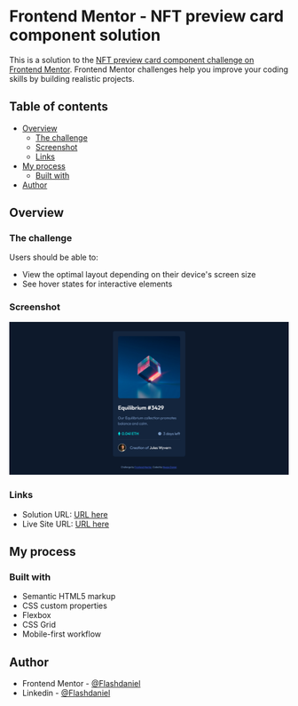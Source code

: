 # Frontend Mentor - NFT preview card component solution

This is a solution to the [NFT preview card component challenge on Frontend Mentor](https://www.frontendmentor.io/challenges/nft-preview-card-component-SbdUL_w0U). Frontend Mentor challenges help you improve your coding skills by building realistic projects.

## Table of contents

- [Overview](#overview)
  - [The challenge](#the-challenge)
  - [Screenshot](#screenshot)
  - [Links](#links)
- [My process](#my-process)
  - [Built with](#built-with)
- [Author](#author)

## Overview

### The challenge

Users should be able to:

- View the optimal layout depending on their device's screen size
- See hover states for interactive elements

### Screenshot

![](./images/Screenshot.png)

### Links

- Solution URL: [URL here](https://www.frontendmentor.io/solutions/nft-preview-card-component-q8Mapm_3gM)
- Live Site URL: [URL here](https://nft-preview-card-component3013.netlify.app/)

## My process

### Built with

- Semantic HTML5 markup
- CSS custom properties
- Flexbox
- CSS Grid
- Mobile-first workflow

## Author

- Frontend Mentor - [@Flashdaniel](https://www.frontendmentor.io/profile/Flashdaniel)
- Linkedin - [@Flashdaniel](https://www.linkedin.com/in/daniel-nweze-017909214/)
